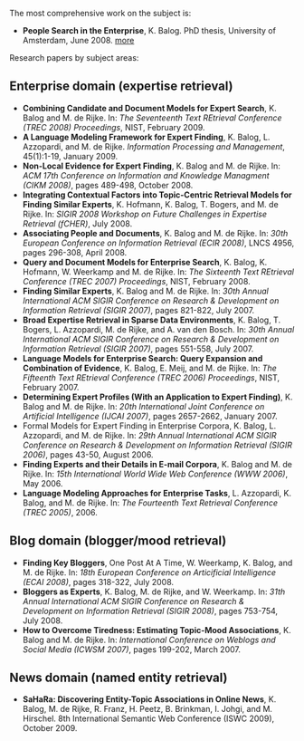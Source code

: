 The most comprehensive work on the subject is:

  * **People Search in the Enterprise**, K. Balog. PhD thesis, University of Amsterdam, June 2008. [more](http://staff.science.uva.nl/~kbalog/phd-thesis/)

Research papers by subject areas:

## Enterprise domain (expertise retrieval) ##
  * **Combining Candidate and Document Models for Expert Search**, K. Balog and M. de Rijke. In: _The Seventeenth Text REtrieval Conference (TREC 2008) Proceedings_, NIST, February 2009.
  * **A Language Modeling Framework for Expert Finding**, K. Balog, L. Azzopardi, and M. de Rijke. _Information Processing and Management_, 45(1):1-19, January 2009.
  * **Non-Local Evidence for Expert Finding**, K. Balog and M. de Rijke. In: _ACM 17th Conference on Information and Knowledge Managment (CIKM 2008)_, pages 489-498, October 2008.
  * **Integrating Contextual Factors into Topic-Centric Retrieval Models for Finding Similar Experts**, K. Hofmann, K. Balog, T. Bogers, and M. de Rijke. In: _SIGIR 2008 Workshop on Future Challenges in Expertise Retrieval (fCHER)_, July 2008.
  * **Associating People and Documents**, K. Balog and M. de Rijke. In: _30th European Conference on Information Retrieval (ECIR 2008)_, LNCS 4956, pages 296-308, April 2008.
  * **Query and Document Models for Enterprise Search**, K. Balog, K. Hofmann, W. Weerkamp and M. de Rijke. In: _The Sixteenth Text REtrieval Conference (TREC 2007) Proceedings_, NIST, February 2008.
  * **Finding Similar Experts**, K. Balog and M. de Rijke. In: _30th Annual International ACM SIGIR Conference on Research & Development on Information Retrieval (SIGIR 2007)_, pages 821-822, July 2007.
  * **Broad Expertise Retrieval in Sparse Data Environments**, K. Balog, T. Bogers, L. Azzopardi, M. de Rijke, and A. van den Bosch. In: _30th Annual International ACM SIGIR Conference on Research & Development on Information Retrieval (SIGIR 2007)_, pages 551-558, July 2007.
  * **Language Models for Enterprise Search: Query Expansion and Combination of Evidence**, K. Balog, E. Meij, and M. de Rijke. In: _The Fifteenth Text REtrieval Conference (TREC 2006) Proceedings_, NIST, February 2007.
  * **Determining Expert Profiles (With an Application to Expert Finding)**, K. Balog and M. de Rijke. In: _20th International Joint Conference on Artificial Intelligence (IJCAI 2007)_, pages 2657-2662, January 2007.
  * Formal Models for Expert Finding in Enterprise Corpora, K. Balog, L. Azzopardi, and M. de Rijke. In: _29th Annual International ACM SIGIR Conference on Research & Development on Information Retrieval (SIGIR 2006)_, pages 43-50, August 2006.
  * **Finding Experts and their Details in E-mail Corpora**, K. Balog and M. de Rijke. In: _15th International World Wide Web Conference (WWW 2006)_, May 2006.
  * **Language Modeling Approaches for Enterprise Tasks**, L. Azzopardi, K. Balog, and M. de Rijke. In: _The Fourteenth Text Retrieval Conference (TREC 2005)_, 2006.

## Blog domain (blogger/mood retrieval) ##
  * **Finding Key Bloggers**, One Post At A Time, W. Weerkamp, K. Balog, and M. de Rijke. In: _18th European Conference on Articificial Intelligence (ECAI 2008)_, pages 318-322, July 2008.
  * **Bloggers as Experts**, K. Balog, M. de Rijke, and W. Weerkamp. In: _31th Annual International ACM SIGIR Conference on Research & Development on Information Retrieval (SIGIR 2008)_, pages 753-754, July 2008.
  * **How to Overcome Tiredness: Estimating Topic-Mood Associations**, K. Balog and M. de Rijke. In: _International Conference on Weblogs and Social Media (ICWSM 2007)_, pages 199-202, March 2007.

## News domain (named entity retrieval) ##
  * **SaHaRa: Discovering Entity-Topic Associations in Online News**, K. Balog, M. de Rijke, R. Franz, H. Peetz, B. Brinkman, I. Johgi, and M. Hirschel. 8th International Semantic Web Conference (ISWC 2009), October 2009.